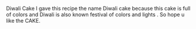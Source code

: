 Diwali Cake 
 I gave this recipe the name Diwali cake because this cake is full of colors and Diwali is also known festival of  colors and lights .
 So hope u like the CAKE. 